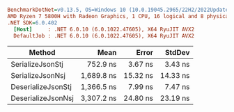 ``` ini

BenchmarkDotNet=v0.13.5, OS=Windows 10 (10.0.19045.2965/22H2/2022Update)
AMD Ryzen 7 5800H with Radeon Graphics, 1 CPU, 16 logical and 8 physical cores
.NET SDK=6.0.402
  [Host]     : .NET 6.0.10 (6.0.1022.47605), X64 RyuJIT AVX2
  DefaultJob : .NET 6.0.10 (6.0.1022.47605), X64 RyuJIT AVX2


```
|             Method |       Mean |    Error |   StdDev |
|------------------- |-----------:|---------:|---------:|
|   SerializeJsonStj |   752.9 ns |  3.67 ns |  3.43 ns |
|   SerializeJsonNsj | 1,689.8 ns | 15.32 ns | 14.33 ns |
| DeserializeJsonStj | 1,366.5 ns |  7.99 ns |  7.47 ns |
| DeserializeJsonNsj | 3,307.2 ns | 24.80 ns | 23.19 ns |
